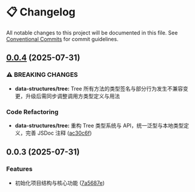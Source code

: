 # 📋 Changelog

All notable changes to this project will be documented in this file. See [Conventional Commits](https://conventionalcommits.org) for commit guidelines.



## [0.0.4](https://github.com/mhaibaraai/movk-core/compare/v0.0.3...v0.0.4) (2025-07-31)

### ⚠ BREAKING CHANGES

* **data-structures/tree:** Tree 所有方法的类型签名与部分行为发生不兼容变更，升级后需同步调整调用方类型定义与用法

### Code Refactoring

* **data-structures/tree:** 重构 Tree 类型系统与 API，统一泛型与本地类型定义，完善 JSDoc 注释 ([ac30c6f](https://github.com/mhaibaraai/movk-core/commit/ac30c6f87bae114de27bb892da185d4ee21800c3))

## 0.0.3 (2025-07-31)

### Features

* 初始化项目结构与核心功能 ([7a5687e](https://github.com/mhaibaraai/movk-core/commit/7a5687e7acd523f3c5582ad16b48dc13c1c18bb0))

